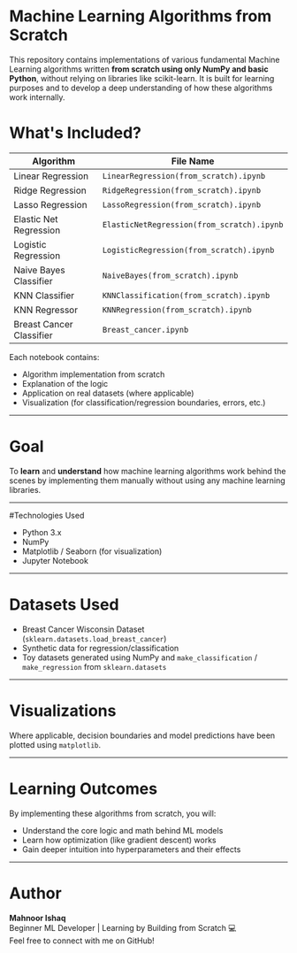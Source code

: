 # Machine Learning Algorithms from Scratch

This repository contains implementations of various fundamental Machine Learning algorithms written **from scratch using only NumPy and basic Python**, without relying on libraries like scikit-learn. It is built for learning purposes and to develop a deep understanding of how these algorithms work internally.

# What's Included?

| Algorithm                  | File Name                                |
|---------------------------|-------------------------------------------|
| Linear Regression          | `LinearRegression(from_scratch).ipynb`   |
| Ridge Regression           | `RidgeRegression(from_scratch).ipynb`    |
| Lasso Regression           | `LassoRegression(from_scratch).ipynb`    |
| Elastic Net Regression     | `ElasticNetRegression(from_scratch).ipynb`|
| Logistic Regression        | `LogisticRegression(from_scratch).ipynb` |
| Naive Bayes Classifier     | `NaiveBayes(from_scratch).ipynb`         |
| KNN Classifier             | `KNNClassification(from_scratch).ipynb`  |
| KNN Regressor              | `KNNRegression(from_scratch).ipynb`      |
| Breast Cancer Classifier   | `Breast_cancer.ipynb`                    |

Each notebook contains:
- Algorithm implementation from scratch
- Explanation of the logic
- Application on real datasets (where applicable)
- Visualization (for classification/regression boundaries, errors, etc.)

---

# Goal

To **learn** and **understand** how machine learning algorithms work behind the scenes by implementing them manually without using any machine learning libraries.

---

#Technologies Used

- Python 3.x
- NumPy
- Matplotlib / Seaborn (for visualization)
- Jupyter Notebook

---

# Datasets Used

- Breast Cancer Wisconsin Dataset (`sklearn.datasets.load_breast_cancer`)
- Synthetic data for regression/classification
- Toy datasets generated using NumPy and `make_classification` / `make_regression` from `sklearn.datasets`

---

# Visualizations

Where applicable, decision boundaries and model predictions have been plotted using `matplotlib`.

---

# Learning Outcomes

By implementing these algorithms from scratch, you will:
- Understand the core logic and math behind ML models
- Learn how optimization (like gradient descent) works
- Gain deeper intuition into hyperparameters and their effects

---


# Author

**Mahnoor Ishaq**  
Beginner ML Developer | Learning by Building from Scratch 💻  
Feel free to connect with me on GitHub!




